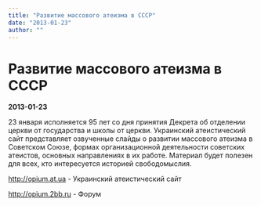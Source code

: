 ```yaml
---
title: "Развитие массового атеизма в СССР"
date: "2013-01-23"
author: ""
---
```


# Развитие массового атеизма в СССР

**2013-01-23** 

23 января исполняется 95 лет со дня принятия Декрета об отделении церкви от  государства и школы от церкви. Украинский атеистический сайт представляет  озвученные слайды о развитии массового атеизма в Советском Союзе, формах  организационной деятельности советских атеистов, основных направлениях в их  работе. Материал будет полезен для всех, кто интересуется историей  свободомыслия.





http://opium.at.ua - Украинский атеистический  сайт

http://opium.2bb.ru - Форум